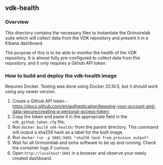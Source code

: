 ## vdk-health

### Overview
This directory contains the necessary files to instantiate the Grimoirelab suite which
will collect data from the VDK repository and present it in a Kibana dashboard.

The purpose of this is to be able to monitor the health of the VDK repository.
It is almost fully pre-configured to collect data from this repository, and it only requires a Github API
token.

### How to build and deploy the vdk-health image
Requires Docker.
Testing was done using Docker 20.10.5, but it should work using any
newer version.

1. Create a Github API token - https://docs.github.com/en/authentication/keeping-your-account-and-data-secure/creating-a-personal-access-token;
2. Copy the token and paste it in the appropriate field in the `vdk_github_token.cfg` file;
3. Run `docker build vdk-health/` from the parent directory. This command will output a sha256 hash as a label for the built image.
4. Run `docker run -p 5601:5601 *sha256 hash from previous output*`.
5. Wait for all Grimoirelab and extra software to be up and running. Check the container logs if curious.
6. Open `http://localhost:5601` in a browser and observe your newly created dashboard.
